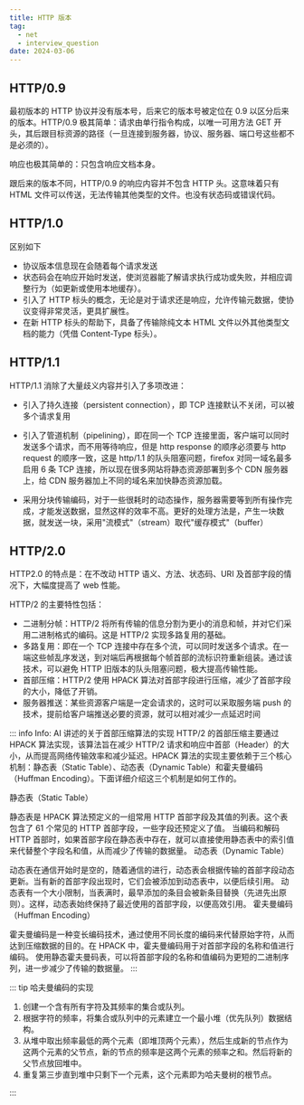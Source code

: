 ```yaml
---
title: HTTP 版本
tag:
  - net
  - interview_question
date: 2024-03-06
---
```


## HTTP/0.9

最初版本的 HTTP 协议并没有版本号，后来它的版本号被定位在 0.9 以区分后来的版本。HTTP/0.9 极其简单：请求由单行指令构成，以唯一可用方法 GET 开头，其后跟目标资源的路径（一旦连接到服务器，协议、服务器、端口号这些都不是必须的）。

响应也极其简单的：只包含响应文档本身。

跟后来的版本不同，HTTP/0.9 的响应内容并不包含 HTTP 头。这意味着只有 HTML 文件可以传送，无法传输其他类型的文件。也没有状态码或错误代码。

## HTTP/1.0

区别如下

- 协议版本信息现在会随着每个请求发送
- 状态码会在响应开始时发送，使浏览器能了解请求执行成功或失败，并相应调整行为（如更新或使用本地缓存）。
- 引入了 HTTP 标头的概念，无论是对于请求还是响应，允许传输元数据，使协议变得非常灵活，更具扩展性。
- 在新 HTTP 标头的帮助下，具备了传输除纯文本 HTML 文件以外其他类型文档的能力（凭借 Content-Type 标头）。

## HTTP/1.1

HTTP/1.1 消除了大量歧义内容并引入了多项改进：

- 引入了持久连接（persistent connection），即 TCP 连接默认不关闭，可以被多个请求复用

- 引入了管道机制（pipelining），即在同一个 TCP 连接里面，客户端可以同时发送多个请求，而不用等待响应，但是 http response 的顺序必须要与 http request 的顺序一致，这是 http/1.1 的队头阻塞问题，firefox 对同一域名最多启用 6 条 TCP 连接，所以现在很多网站将静态资源部署到多个 CDN 服务器上，给 CDN 服务器加上不同的域名来加快静态资源加载。

- 采用分块传输编码，对于一些很耗时的动态操作，服务器需要等到所有操作完成，才能发送数据，显然这样的效率不高。更好的处理方法是，产生一块数据，就发送一块，采用"流模式"（stream）取代"缓存模式"（buffer）

## HTTP/2.0

HTTP2.0 的特点是：在不改动 HTTP 语义、方法、状态码、URI 及首部字段的情况下，大幅度提高了 web 性能。

HTTP/2 的主要特性包括：

- 二进制分帧：HTTP/2 将所有传输的信息分割为更小的消息和帧，并对它们采用二进制格式的编码。这是 HTTP/2 实现多路复用的基础。
- 多路复用：即在一个 TCP 连接中存在多个流，可以同时发送多个请求。在一端这些帧乱序发送，到对端后再根据每个帧首部的流标识符重新组装。通过该技术，可以避免 HTTP 旧版本的队头阻塞问题，极大提高传输性能。
- 首部压缩：HTTP/2 使用 HPACK 算法对首部字段进行压缩，减少了首部字段的大小，降低了开销。
- 服务器推送：某些资源客户端是一定会请求的，这时可以采取服务端 push 的技术，提前给客户端推送必要的资源，就可以相对减少一点延迟时间

::: info Info: AI 讲述的关于首部压缩算法的实现
HTTP/2 的首部压缩主要通过 HPACK 算法实现，该算法旨在减少 HTTP/2 请求和响应中首部（Header）的大小，从而提高网络传输效率和减少延迟。HPACK 算法的实现主要依赖于三个核心机制：静态表（Static Table）、动态表（Dynamic Table）和霍夫曼编码（Huffman Encoding）。下面详细介绍这三个机制是如何工作的。

静态表（Static Table）

静态表是 HPACK 算法预定义的一组常用 HTTP 首部字段及其值的列表。这个表包含了 61 个常见的 HTTP 首部字段，一些字段还预定义了值。
当编码和解码 HTTP 首部时，如果首部字段在静态表中存在，就可以直接使用静态表中的索引值来代替整个字段名和值，从而减少了传输的数据量。
动态表（Dynamic Table）

动态表在通信开始时是空的，随着通信的进行，动态表会根据传输的首部字段动态更新。当有新的首部字段出现时，它们会被添加到动态表中，以便后续引用。
动态表有一个大小限制，当表满时，最早添加的条目会被新条目替换（先进先出原则）。这样，动态表始终保持了最近使用的首部字段，以便高效引用。
霍夫曼编码（Huffman Encoding）

霍夫曼编码是一种变长编码技术，通过使用不同长度的编码来代替原始字符，从而达到压缩数据的目的。在 HPACK 中，霍夫曼编码用于对首部字段的名称和值进行编码。
使用静态霍夫曼码表，可以将首部字段的名称和值编码为更短的二进制序列，进一步减少了传输的数据量。
:::

::: tip 哈夫曼编码的实现

1. 创建一个含有所有字符及其频率的集合或队列。
1. 根据字符的频率，将集合或队列中的元素建立一个最小堆（优先队列）数据结构。
1. 从堆中取出频率最低的两个元素（即堆顶两个元素），然后生成新的节点作为这两个元素的父节点，新的节点的频率是这两个元素的频率之和。然后将新的父节点放回堆中。
1. 重复第三步直到堆中只剩下一个元素，这个元素即为哈夫曼树的根节点。

:::

